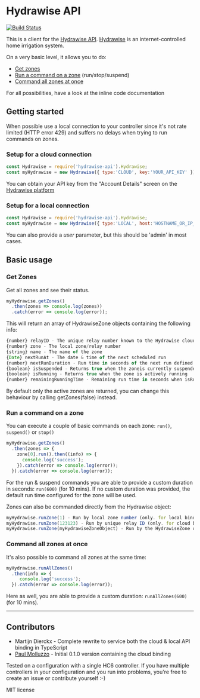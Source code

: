 # Hydrawise API

[![Build Status](https://travis-ci.org/paulmolluzzo/hydrawise-api.svg?branch=master)](https://travis-ci.org/paulmolluzzo/hydrawise-api)

This is a client for the [Hydrawise API](https://support.hydrawise.com/hc/en-us/articles/360008965753-Hydrawise-API-Information). [Hydrawise](https://hydrawise.com) is an internet-controlled home irrigation system.

On a very basic level, it allows you to do:
* [Get zones](#get-zones)
* [Run a command on a zone](#run-a-command-on-a-zone) (run/stop/suspend)
* [Command all zones at once](#command-all-zones-at-once)

For all possibilities, have a look at the inline code documentation

## Getting started

When possible use a local connection to your controller since it's not rate limited (HTTP error 429) and suffers no delays when trying to run commands on zones.

### Setup for a cloud connection

```js
const Hydrawise = require('hydrawise-api').Hydrawise;
const myHydrawise = new Hydrawise({ type:'CLOUD', key:'YOUR_API_KEY' });
```

You can obtain your API key from the "Account Details" screen on the [Hydrawise platform](https://app.hydrawise.com/config/account/details)

### Setup for a local connection

```js
const Hydrawise = require('hydrawise-api').Hydrawise;
const myHydrawise = new Hydrawise({ type:'LOCAL', host:'HOSTNAME_OR_IP_ADDRESS', password:'YOUR_CONTROLLER_PASSWORD' });
```

You can also provide a *user* parameter, but this should be 'admin' in most cases.

## Basic usage

### Get Zones

Get all zones and see their status.

```js
myHydrawise.getZones()
  .then(zones => console.log(zones))
  .catch(error => console.log(error));
```

This will return an array of HydrawiseZone objects containing the following info:

```js
{number} relayID - The unique relay number known to the Hydrawise cloud
{number} zone - The local zone/relay number
{string} name - The name of the zone
{Date} nextRunAt - The date & time of the next scheduled run 
{number} nextRunDuration - Run time in seconds of the next run defined by nextRunAt
{boolean} isSuspended - Returns true when the zoneis currently suspended
{boolean} isRunning - Returns true when the zone is actively running
{number} remainingRunningTime - Remaining run time in seconds when isRunning = true
```

By default only the active zones are returned, you can change this behaviour by calling getZones(false) instead.

### Run a command on a zone

You can execute a couple of basic commands on each zone: `run()`, `suspend()` or `stop()`

```js
myHydrawise.getZones()
  .then(zones => {
    zone[0].run().then((info) => {
      console.log('success');
    }).catch(error => console.log(error));
  }).catch(error => console.log(error));
```

For the run & suspend commands you are able to provide a custom duration in seconds: `run(600)` (for 10 mins).
If no custom duration was provided, the default run time configured for the zone will be used. 

Zones can also be commanded directly from the Hydrawise object:

```js
myHydrawise.runZone(1) - Run by local zone number (only. for local bindings)
myHydrawise.runZone(123123) - Run by unique relay ID (only. for cloud bindings)
myHydrawise.runZone(myHydrawiseZoneObject) - Run by the HydrawiseZone object returned by getZones()
```

### Command all zones at once

It's also possible to command all zones at the same time:

```js
myHydrawise.runAllZones()
  .then(info => {
     console.log('success');
  }).catch(error => console.log(error));
```

Here as well, you are able to provide a custom duration: `runAllZones(600)` (for 10 mins).

------

## Contributors

* Martijn Dierckx - Complete rewrite to service both the cloud & local API binding in TypeScript
* [Paul Molluzzo](https://paul.molluzzo.com) - Initial 0.1.0 version containing the cloud binding

Tested on a configuration with a single HC6 controller. If you have multiple controllers in your configuration and you run into problems, you're free to create an issue or contribute yourself :-)

MIT license